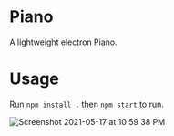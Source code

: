 # Piano
A lightweight electron Piano.

# Usage
Run `npm install .` then `npm start` to run.


![Screenshot 2021-05-17 at 10 59 38 PM](https://user-images.githubusercontent.com/59250093/118531534-91299980-b763-11eb-93e3-6f814885e8e9.png)
